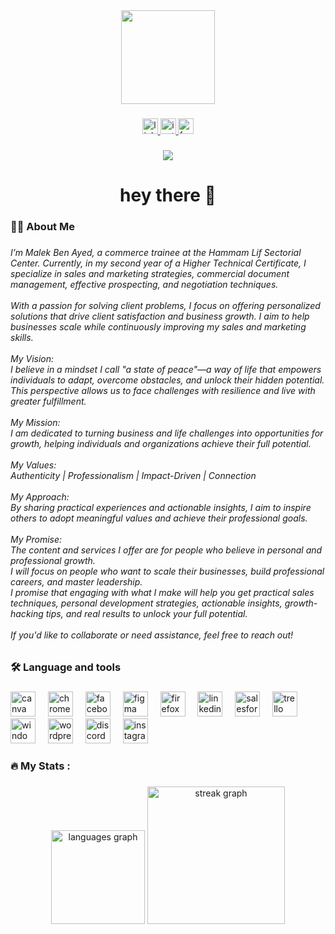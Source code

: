 <div align="center">
  <img height="150" src="https://media.giphy.com/media/M9gbBd9nbDrOTu1Mqx/giphy.gif"  />
</div>

###

<div align="center">
  <a href="https://www.linkedin.com/in/malek-ben-ayed-a910b818a/" target="_blank">
    <img src="https://img.shields.io/static/v1?message=LinkedIn&logo=linkedin&label=&color=0077B5&logoColor=white&labelColor=&style=for-the-badge" height="25" alt="linkedin logo"  />
  </a>
  <a href="https://www.instagram.com/malekbenayedbusines/" target="_blank">
    <img src="https://img.shields.io/static/v1?message=Instagram&logo=instagram&label=&color=E4405F&logoColor=white&labelColor=&style=for-the-badge" height="25" alt="instagram logo"  />
  </a>
  <a href="https://www.facebook.com/profile.php?id=61572483702298" target="_blank">
    <img src="https://img.shields.io/static/v1?message=Facebook&logo=facebook&label=&color=1877F2&logoColor=white&labelColor=&style=for-the-badge" height="25" alt="facebook logo"  />
  </a>
</div>

###

<div align="center">
  <img src="https://visitor-badge.laobi.icu/badge?page_id=Malek-Ben-Ayed.Malek-Ben-Ayed&"  />
</div>

###

<h1 align="center">hey there 👋</h1>

###

<h3 align="left">👩‍💻  About Me</h3>

###

<h6 align="left">I’m Malek Ben Ayed, a commerce trainee at the Hammam Lif Sectorial Center. Currently, in my second year of a Higher Technical Certificate, I specialize in sales and marketing strategies, commercial document management, effective prospecting, and negotiation techniques.<br><br>With a passion for solving client problems, I focus on offering personalized solutions that drive client satisfaction and business growth. I aim to help businesses scale while continuously improving my sales and marketing skills.<br><br>My Vision:<br>I believe in a mindset I call "a state of peace"—a way of life that empowers individuals to adapt, overcome obstacles, and unlock their hidden potential. This perspective allows us to face challenges with resilience and live with greater fulfillment.<br><br>My Mission:<br>I am dedicated to turning business and life challenges into opportunities for growth, helping individuals and organizations achieve their full potential.<br><br>My Values:<br>Authenticity | Professionalism | Impact-Driven | Connection<br><br>My Approach:<br>By sharing practical experiences and actionable insights, I aim to inspire others to adopt meaningful values and achieve their professional goals.<br><br>My Promise:<br>The content and services I offer are for people who believe in personal and professional growth.<br>I will focus on people who want to scale their businesses, build professional careers, and master leadership.<br>I promise that engaging with what I make will help you get practical sales techniques, personal development strategies, actionable insights, growth-hacking tips, and real results to unlock your full potential.<br><br>If you'd like to collaborate or need assistance, feel free to reach out!</h6>

###

<h3 align="left">🛠 Language and tools</h3>

###

<div align="left">
  <img src="https://cdn.jsdelivr.net/gh/devicons/devicon/icons/canva/canva-original.svg" height="40" alt="canva logo"  />
  <img width="12" />
  <img src="https://cdn.jsdelivr.net/gh/devicons/devicon/icons/chrome/chrome-original.svg" height="40" alt="chrome logo"  />
  <img width="12" />
  <img src="https://img.shields.io/badge/Facebook-1877F2?logo=facebook&logoColor=white&style=for-the-badge" height="40" alt="facebook logo"  />
  <img width="12" />
  <img src="https://cdn.jsdelivr.net/gh/devicons/devicon/icons/figma/figma-original.svg" height="40" alt="figma logo"  />
  <img width="12" />
  <img src="https://cdn.jsdelivr.net/gh/devicons/devicon/icons/firefox/firefox-original.svg" height="40" alt="firefox logo"  />
  <img width="12" />
  <img src="https://cdn.jsdelivr.net/gh/devicons/devicon/icons/linkedin/linkedin-original.svg" height="40" alt="linkedin logo"  />
  <img width="12" />
  <img src="https://cdn.jsdelivr.net/gh/devicons/devicon/icons/salesforce/salesforce-original.svg" height="40" alt="salesforce logo"  />
  <img width="12" />
  <img src="https://cdn.jsdelivr.net/gh/devicons/devicon/icons/trello/trello-plain.svg" height="40" alt="trello logo"  />
  <img width="12" />
  <img src="https://cdn.jsdelivr.net/gh/devicons/devicon/icons/windows8/windows8-original.svg" height="40" alt="windows8 logo"  />
  <img width="12" />
  <img src="https://skillicons.dev/icons?i=wordpress" height="40" alt="wordpress logo"  />
  <img width="12" />
  <img src="https://img.shields.io/badge/Discord-5865F2?logo=discord&logoColor=white&style=for-the-badge" height="40" alt="discord logo"  />
  <img width="12" />
  <img src="https://img.shields.io/badge/Instagram-E4405F?logo=instagram&logoColor=white&style=for-the-badge" height="40" alt="instagram logo"  />
</div>

###

<h3 align="left">🔥   My Stats :</h3>

###

<div align="center">
  <img src="https://github-readme-stats.vercel.app/api/top-langs?username=Malek-Ben-Ayed&locale=en&hide_title=false&layout=compact&card_width=320&langs_count=5&theme=dracula&hide_border=false&order=2&custom_title=English%20,%20French%20,%20Arabic%20" height="150" alt="languages graph"  />
  <img src="https://streak-stats.demolab.com?user=Malek-Ben-Ayed&locale=en&mode=daily&theme=dark&hide_border=false&border_radius=5&order=3" height="220" alt="streak graph"  />
</div>

###


